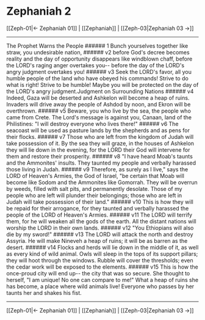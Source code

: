 # Zephaniah 2

[[Zeph-01|← Zephaniah 01]] | [[Zephaniah]] | [[Zeph-03|Zephaniah 03 →]]
***

The Prophet Warns the People ###### 1 Bunch yourselves together like straw, you undesirable nation, ###### v2 before God's decree becomes reality and the day of opportunity disappears like windblown chaff, before the LORD's raging anger overtakes you-- before the day of the LORD's angry judgment overtakes you! ###### v3 Seek the LORD's favor, all you humble people of the land who have obeyed his commands! Strive to do what is right! Strive to be humble! Maybe you will be protected on the day of the LORD's angry judgment.Judgment on Surrounding Nations ###### v4 Indeed, Gaza will be deserted and Ashkelon will become a heap of ruins. Invaders will drive away the people of Ashdod by noon, and Ekron will be overthrown. ###### v5 Beware, you who live by the sea, the people who came from Crete. The Lord's message is against you, Canaan, land of the Philistines: "I will destroy everyone who lives there!" ###### v6 The seacoast will be used as pasture lands by the shepherds and as pens for their flocks. ###### v7 Those who are left from the kingdom of Judah will take possession of it. By the sea they will graze, in the houses of Ashkelon they will lie down in the evening, for the LORD their God will intervene for them and restore their prosperity. ###### v8 "I have heard Moab's taunts and the Ammonites' insults. They taunted my people and verbally harassed those living in Judah. ###### v9 Therefore, as surely as I live," says the LORD of Heaven's Armies, the God of Israel, "be certain that Moab will become like Sodom and the Ammonites like Gomorrah. They will be overrun by weeds, filled with salt pits, and permanently desolate. Those of my people who are left will plunder their belongings; those who are left in Judah will take possession of their land." ###### v10 This is how they will be repaid for their arrogance, for they taunted and verbally harassed the people of the LORD of Heaven's Armies. ###### v11 The LORD will terrify them, for he will weaken all the gods of the earth. All the distant nations will worship the LORD in their own lands. ###### v12 "You Ethiopians will also die by my sword!" ###### v13 The LORD will attack the north and destroy Assyria. He will make Nineveh a heap of ruins; it will be as barren as the desert. ###### v14 Flocks and herds will lie down in the middle of it, as well as every kind of wild animal. Owls will sleep in the tops of its support pillars; they will hoot through the windows. Rubble will cover the thresholds; even the cedar work will be exposed to the elements. ###### v15 This is how the once-proud city will end up-- the city that was so secure. She thought to herself, "I am unique! No one can compare to me!" What a heap of ruins she has become, a place where wild animals live! Everyone who passes by her taunts her and shakes his fist.

***
[[Zeph-01|← Zephaniah 01]] | [[Zephaniah]] | [[Zeph-03|Zephaniah 03 →]]
